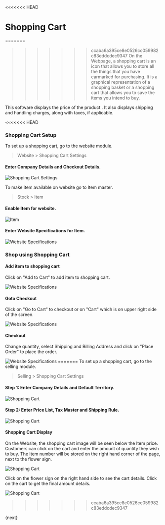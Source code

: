 <<<<<<< HEAD
# Shopping Cart

=======
>>>>>>> ccaba6a395ce8e0526cc059982c83eddcdec9347
On the Webpage, a shopping cart is an icon that allows you to store all the
things that you have earmarked for purchasing. It is a graphical
representation of a shopping basket or a shopping cart that allows you to save
the items you intend to buy.

This software displays the price of the product . It also displays shipping
and handling charges, along with taxes, if applicable.

<<<<<<< HEAD
### Shopping Cart Setup

To set up a shopping cart, go to the website module.

> Website > Shopping Cart Settings

#### Enter Company Details and Checkout Details.

<img class="screenshot" alt="Shopping Cart Settings" src="/docs/assets/img/website/item-website-specs.png">

To make item available on website go to Item master.

> Stock > Item

#### Enable Item for website.

<img class="screenshot" alt="Item" src="/docs/assets/img/website/item-in-webiste.png">

#### Enter Website Specifications for Item.

<img class="screenshot" alt="Website Specifications" src="/docs/assets/img/website/item-website-specs.png">


### Shop using Shopping Cart

#### Add item to shopping cart

Click on "Add to Cart" to add item to shopping cart.

<img class="screenshot" alt="Website Specifications" src="/docs/assets/img/website/item-website-view.png">

#### Goto Checkout

Click on "Go to Cart" to checkout or on "Cart" which is on upper right side
of the screen.

<img class="screenshot" alt="Website Specifications" src="/docs/assets/img/website/checkout.png">

#### Checkout

Change quantity, select Shipping and Billing Address and click
on "Place Order" to place the order.

<img class="screenshot" alt="Website Specifications" src="/docs/assets/img/website/place-order.png">
=======
To set up a shopping cart, go to the selling module.

> Selling > Shopping Cart Settings

#### Step 1: Enter Company Details and Default Territory.

![Shopping Cart]({{docs_base_url}}/assets/old_images/erpnext/shopping-cart-1.png)

#### Step 2: Enter Price List, Tax Master and Shipping Rule.

![Shopping Cart]({{docs_base_url}}/assets/old_images/erpnext/shopping-cart-2.png)

#### Shopping Cart Display

On the Website, the shopping cart image will be seen below the Item price.
Customers can click on the cart and enter the amount of quantity they wish to
buy. The Item number will be stored on the right hand corner of the page, next
to the flower sign.

![Shopping Cart]({{docs_base_url}}/assets/old_images/erpnext/shopping-cart-display-1.png)

Click on the flower sign on the right hand side to see the cart details. Click
on the cart to get the final amount details.

![Shopping Cart]({{docs_base_url}}/assets/old_images/erpnext/shopping-cart-display-amount.png)
>>>>>>> ccaba6a395ce8e0526cc059982c83eddcdec9347

{next}
